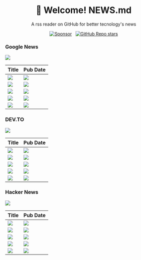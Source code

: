 
<!--
<p align='center'>
 <a href='https://github.com/sponsors/alexandresanlim'>
  <img src='https://github.com/alexandresanlim/Badges4-README.md-Profile/blob/master/sponsors/sponsor.png?raw=true' width=150 />
 </a>
</p>

 <p align='center'>
Please, consider <a href="https://github.com/sponsors/alexandresanlim">sponsor this project</a> ❤️
</p>
-->

<h1 align='center'>
  📰 Welcome! NEWS.md
</h1>

<p align='center'>
  A rss reader on GitHub for better tecnology's news
</p>

<p align='center'>
  <a href="https://github.com/sponsors/alexandresanlim"><img alt="Sponsor" src="https://img.shields.io/badge/sponsor-30363D?style=for-the-badge&logo=GitHub-Sponsors&logoColor=#white" /></a>
  &nbsp;
  <a href="https://github.com/alexandresanlim/NEWS.md/stargazers"><img alt="GitHub Repo stars" src="https://img.shields.io/github/stars/alexandresanlim/NEWS.md?style=for-the-badge" /></a>
</p>

<!-- 

** FEEDS **

* GOOGLE NEWS: https://news.google.com/rss/topics/CAAqJggKIiBDQkFTRWdvSUwyMHZNRGRqTVhZU0FtVnVHZ0pWVXlnQVAB?hl=en-US&gl=US&ceid=US%3Aen
* HACKER NEWS: https://hnrss.org/frontpage
* DEV.TO: https://dev.to/rss

** PATH **

* Pub Date: //channel/item[1]/pubDate

-->

### Google News

<a href='https://news.google.com/topics/CAAqJggKIiBDQkFTRWdvSUwyMHZNRGRqTVhZU0FtVnVHZ0pWVXlnQVAB?hl=en-US&gl=US&ceid=US%3Aen'><img src='https://img.shields.io/badge/google_news-tecnology_topic-blue?style=social&logo=googlenews' /></a>

| Title | Pub Date |
|---|---|
| <a href=""><img src='https://img.shields.io/badge/dynamic/xml?url=https%3A%2F%2Fnews.google.com%2Frss%2Ftopics%2FCAAqJggKIiBDQkFTRWdvSUwyMHZNRGRqTVhZU0FtVnVHZ0pWVXlnQVAB%3Fhl%3Den-US%26gl%3DUS%26ceid%3DUS%253Aen&query=%2F%2Fchannel%2Fitem%5B1%5D%2Ftitle&style=for-the-badge&label=1' /></a> | <img src='https://img.shields.io/badge/dynamic/xml?url=https%3A%2F%2Fnews.google.com%2Frss%2Ftopics%2FCAAqJggKIiBDQkFTRWdvSUwyMHZNRGRqTVhZU0FtVnVHZ0pWVXlnQVAB%3Fhl%3Den-US%26gl%3DUS%26ceid%3DUS%253Aen&query=%2F%2Fchannel%2Fitem%5B1%5D%2FpubDate&style=for-the-badge&label=at' /> |
| <a href=""><img src='https://img.shields.io/badge/dynamic/xml?url=https%3A%2F%2Fnews.google.com%2Frss%2Ftopics%2FCAAqJggKIiBDQkFTRWdvSUwyMHZNRGRqTVhZU0FtVnVHZ0pWVXlnQVAB%3Fhl%3Den-US%26gl%3DUS%26ceid%3DUS%253Aen&query=%2F%2Fchannel%2Fitem%5B2%5D%2Ftitle&style=for-the-badge&label=2' /></a> | <img src='https://img.shields.io/badge/dynamic/xml?url=https%3A%2F%2Fnews.google.com%2Frss%2Ftopics%2FCAAqJggKIiBDQkFTRWdvSUwyMHZNRGRqTVhZU0FtVnVHZ0pWVXlnQVAB%3Fhl%3Den-US%26gl%3DUS%26ceid%3DUS%253Aen&query=%2F%2Fchannel%2Fitem%5B2%5D%2FpubDate&style=for-the-badge&label=at' /> |
| <a href=""><img src='https://img.shields.io/badge/dynamic/xml?url=https%3A%2F%2Fnews.google.com%2Frss%2Ftopics%2FCAAqJggKIiBDQkFTRWdvSUwyMHZNRGRqTVhZU0FtVnVHZ0pWVXlnQVAB%3Fhl%3Den-US%26gl%3DUS%26ceid%3DUS%253Aen&query=%2F%2Fchannel%2Fitem%5B3%5D%2Ftitle&style=for-the-badge&label=3' /></a> | <img src='https://img.shields.io/badge/dynamic/xml?url=https%3A%2F%2Fnews.google.com%2Frss%2Ftopics%2FCAAqJggKIiBDQkFTRWdvSUwyMHZNRGRqTVhZU0FtVnVHZ0pWVXlnQVAB%3Fhl%3Den-US%26gl%3DUS%26ceid%3DUS%253Aen&query=%2F%2Fchannel%2Fitem%5B3%5D%2FpubDate&style=for-the-badge&label=at' /> |
| <a href=""><img src='https://img.shields.io/badge/dynamic/xml?url=https%3A%2F%2Fnews.google.com%2Frss%2Ftopics%2FCAAqJggKIiBDQkFTRWdvSUwyMHZNRGRqTVhZU0FtVnVHZ0pWVXlnQVAB%3Fhl%3Den-US%26gl%3DUS%26ceid%3DUS%253Aen&query=%2F%2Fchannel%2Fitem%5B4%5D%2Ftitle&style=for-the-badge&label=4' /></a> | <img src='https://img.shields.io/badge/dynamic/xml?url=https%3A%2F%2Fnews.google.com%2Frss%2Ftopics%2FCAAqJggKIiBDQkFTRWdvSUwyMHZNRGRqTVhZU0FtVnVHZ0pWVXlnQVAB%3Fhl%3Den-US%26gl%3DUS%26ceid%3DUS%253Aen&query=%2F%2Fchannel%2Fitem%5B4%5D%2FpubDate&style=for-the-badge&label=at' /> |
| <a href=""><img src='https://img.shields.io/badge/dynamic/xml?url=https%3A%2F%2Fnews.google.com%2Frss%2Ftopics%2FCAAqJggKIiBDQkFTRWdvSUwyMHZNRGRqTVhZU0FtVnVHZ0pWVXlnQVAB%3Fhl%3Den-US%26gl%3DUS%26ceid%3DUS%253Aen&query=%2F%2Fchannel%2Fitem%5B5%5D%2Ftitle&style=for-the-badge&label=5' /></a> | <img src='https://img.shields.io/badge/dynamic/xml?url=https%3A%2F%2Fnews.google.com%2Frss%2Ftopics%2FCAAqJggKIiBDQkFTRWdvSUwyMHZNRGRqTVhZU0FtVnVHZ0pWVXlnQVAB%3Fhl%3Den-US%26gl%3DUS%26ceid%3DUS%253Aen&query=%2F%2Fchannel%2Fitem%5B5%5D%2FpubDate&style=for-the-badge&label=at' /> |



### DEV.TO

<a href='https://dev.to/'><img src='https://img.shields.io/badge/dev.to-home_page-black?style=social&logo=devdotto' /></a>


| Title  | Pub Date  |
|---|---|
| <a href=""><img src='https://img.shields.io/badge/dynamic/xml?url=https%3A%2F%2Fdev.to%2Frss&query=%2F%2Fchannel%2Fitem%5B1%5D%2Ftitle&style=for-the-badge&label=1&color=%230A0A0A' /></a>  | <img src='https://img.shields.io/badge/dynamic/xml?url=https%3A%2F%2Fdev.to%2Frss&query=%2F%2Fchannel%2Fitem%5B1%5D%2FpubDate&style=for-the-badge&label=at&color=%230A0A0A' />  |
| <a href=""><img src='https://img.shields.io/badge/dynamic/xml?url=https%3A%2F%2Fdev.to%2Frss&query=%2F%2Fchannel%2Fitem%5B2%5D%2Ftitle&style=for-the-badge&label=2&color=%230A0A0A' /></a> |<img src='https://img.shields.io/badge/dynamic/xml?url=https%3A%2F%2Fdev.to%2Frss&query=%2F%2Fchannel%2Fitem%5B2%5D%2FpubDate&style=for-the-badge&label=at&color=%230A0A0A' /> |
| <a href=""><img src='https://img.shields.io/badge/dynamic/xml?url=https%3A%2F%2Fdev.to%2Frss&query=%2F%2Fchannel%2Fitem%5B3%5D%2Ftitle&style=for-the-badge&label=3&color=%230A0A0A' /></a> | <img src='https://img.shields.io/badge/dynamic/xml?url=https%3A%2F%2Fdev.to%2Frss&query=%2F%2Fchannel%2Fitem%5B3%5D%2FpubDate&style=for-the-badge&label=at&color=%230A0A0A' /> |
| <a href=""><img src='https://img.shields.io/badge/dynamic/xml?url=https%3A%2F%2Fdev.to%2Frss&query=%2F%2Fchannel%2Fitem%5B4%5D%2Ftitle&style=for-the-badge&label=4&color=%230A0A0A' /></a> | <img src='https://img.shields.io/badge/dynamic/xml?url=https%3A%2F%2Fdev.to%2Frss&query=%2F%2Fchannel%2Fitem%5B4%5D%2FpubDate&style=for-the-badge&label=at&color=%230A0A0A' /> |
| <a href=""><img src='https://img.shields.io/badge/dynamic/xml?url=https%3A%2F%2Fdev.to%2Frss&query=%2F%2Fchannel%2Fitem%5B5%5D%2Ftitle&style=for-the-badge&label=5&color=%230A0A0A' /></a> | <img src='https://img.shields.io/badge/dynamic/xml?url=https%3A%2F%2Fdev.to%2Frss&query=%2F%2Fchannel%2Fitem%5B5%5D%2FpubDate&style=for-the-badge&label=at&color=%230A0A0A'/> |


### Hacker News

<a href='https://news.ycombinator.com/'><img src='https://img.shields.io/badge/hacker_news-home_page-black?style=social' /></a>

| Title | Pub Date |
|---|---|
| <a href=""><img src='https://img.shields.io/badge/dynamic/xml?url=https%3A%2F%2Fhnrss.org%2Ffrontpage&query=%2F%2Fchannel%2Fitem%5B1%5D%2Ftitle&style=for-the-badge&label=1&labelColor=black&color=%23ff6600' /></a> | <img src='https://img.shields.io/badge/dynamic/xml?url=https%3A%2F%2Fhnrss.org%2Ffrontpage&query=%2F%2Fchannel%2Fitem%5B1%5D%2FpubDate&style=for-the-badge&label=at&labelColor=black&color=%23ff6600' /> |
| <a href=""><img src='https://img.shields.io/badge/dynamic/xml?url=https%3A%2F%2Fhnrss.org%2Ffrontpage&query=%2F%2Fchannel%2Fitem%5B2%5D%2Ftitle&style=for-the-badge&label=2&labelColor=black&color=%23ff6600' /></a> | <img src='https://img.shields.io/badge/dynamic/xml?url=https%3A%2F%2Fhnrss.org%2Ffrontpage&query=%2F%2Fchannel%2Fitem%5B2%5D%2FpubDate&style=for-the-badge&label=at&labelColor=black&color=%23ff6600' /> |
| <a href=""><img src='https://img.shields.io/badge/dynamic/xml?url=https%3A%2F%2Fhnrss.org%2Ffrontpage&query=%2F%2Fchannel%2Fitem%5B3%5D%2Ftitle&style=for-the-badge&label=3&labelColor=black&color=%23ff6600' /></a> | <img src='https://img.shields.io/badge/dynamic/xml?url=https%3A%2F%2Fhnrss.org%2Ffrontpage&query=%2F%2Fchannel%2Fitem%5B3%5D%2FpubDate&style=for-the-badge&label=at&labelColor=black&color=%23ff6600' /> |
| <a href=""><img src='https://img.shields.io/badge/dynamic/xml?url=https%3A%2F%2Fhnrss.org%2Ffrontpage&query=%2F%2Fchannel%2Fitem%5B4%5D%2Ftitle&style=for-the-badge&label=4&labelColor=black&color=%23ff6600' /></a> | <img src='https://img.shields.io/badge/dynamic/xml?url=https%3A%2F%2Fhnrss.org%2Ffrontpage&query=%2F%2Fchannel%2Fitem%5B4%5D%2FpubDate&style=for-the-badge&label=at&labelColor=black&color=%23ff6600' /> |
| <a href=""><img src='https://img.shields.io/badge/dynamic/xml?url=https%3A%2F%2Fhnrss.org%2Ffrontpage&query=%2F%2Fchannel%2Fitem%5B5%5D%2Ftitle&style=for-the-badge&label=5&labelColor=black&color=%23ff6600' /></a> | <img src='https://img.shields.io/badge/dynamic/xml?url=https%3A%2F%2Fhnrss.org%2Ffrontpage&query=%2F%2Fchannel%2Fitem%5B5%5D%2FpubDate&style=for-the-badge&label=at&labelColor=black&color=%23ff6600' /> |

